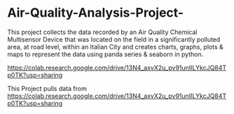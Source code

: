 # Air-Quality-Analysis-Project-
This project collects the data recorded by an Air Quality Chemical Multisensor Device that was located on the field in a significantly polluted area, at road level, within an Italian City and creates charts, graphs, plots & maps to represent the data using panda series  &amp; seaborn in python. 


https://colab.research.google.com/drive/13N4_axvX2u_pv91unIILYkcJQ84Tp0TK?usp=sharing 


This Project pulls data from https://colab.research.google.com/drive/13N4_axvX2u_pv91unIILYkcJQ84Tp0TK?usp=sharing 
